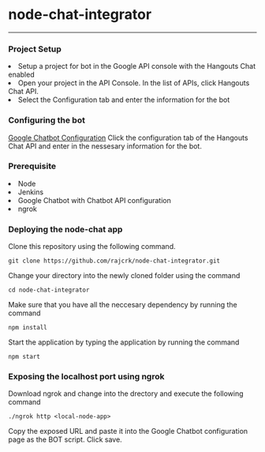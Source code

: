 # node-chat-integrator

<hr>

### Project Setup
<li>
Setup a project for bot in the Google API console with the Hangouts Chat enabled
</li>
<li>Open your project in the API Console. In the list of APIs, click Hangouts Chat API.</li>
<li>Select the Configuration tab and enter the information for the bot</li>

### Configuring the bot
[Google Chatbot Configuration](https://console.developers.google.com/apis/api/chat.googleapis.com)
Click the configuration tab of the Hangouts Chat API and enter in the nessesary information for the bot.

### Prerequisite
<li>Node</li>
<li>Jenkins</li>
<li>Google Chatbot with Chatbot API configuration</li>
<li>ngrok</li>

### Deploying the node-chat app
Clone this repository using the following command.
```shell
git clone https://github.com/rajcrk/node-chat-integrator.git
```
Change your directory into the newly cloned folder using the command
```shell
cd node-chat-integrator
```
Make sure that you have all the neccesary dependency by running the command
```shell
npm install
```
Start the application by typing the application by running the command 
```shell 
npm start
```
### Exposing the localhost port using ngrok
Download ngrok and change into the drectory and execute the following command
```shell
./ngrok http <local-node-app>
```
Copy the exposed URL and paste it into the Google Chatbot configuration page as the BOT script.
Click save.